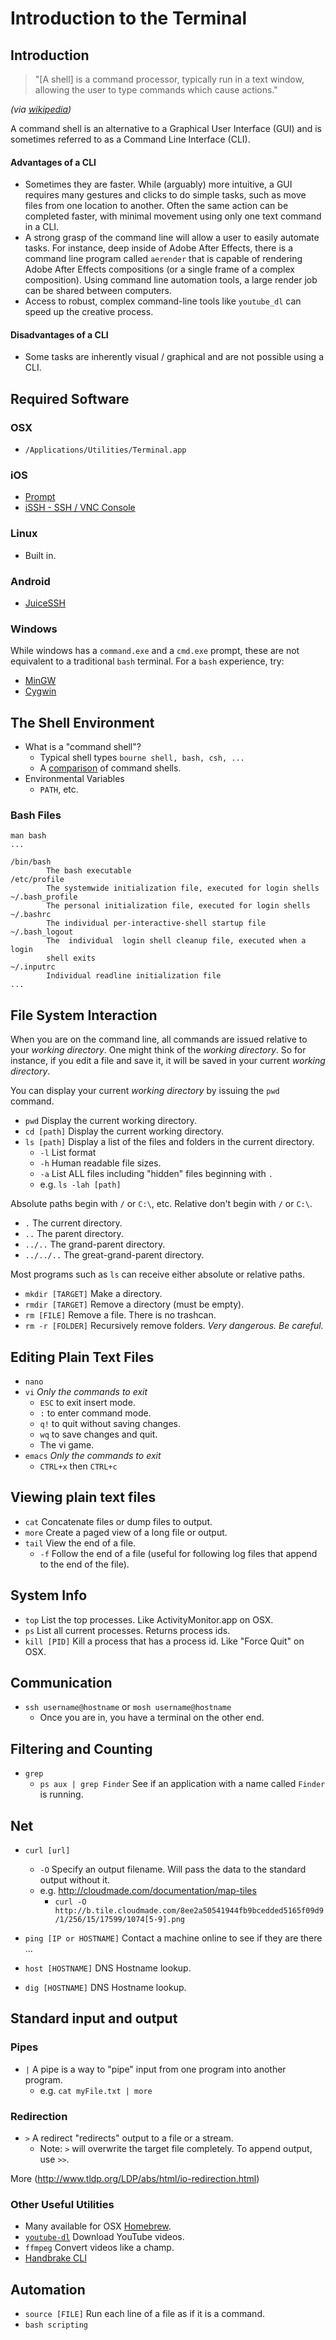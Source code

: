 # Introduction to the Terminal

## Introduction

> "[A shell] is a command processor, typically run in a text window, allowing the user to type commands which cause actions."

_(via [wikipedia][11])_

A command shell is an alternative to a Graphical User Interface (GUI) and is sometimes referred to as a Command Line Interface (CLI).

#### Advantages of a CLI
- Sometimes they are faster.  While (arguably) more intuitive, a GUI requires many gestures and clicks to do simple tasks, such as move files from one location to another.  Often the same action can be completed faster, with minimal movement using only one text command in a CLI.
- A strong grasp of the command line will allow a user to easily automate tasks.  For instance, deep inside of Adobe After Effects, there is a command line program called `aerender` that is capable of rendering Adobe After Effects compositions (or a single frame of a complex composition).  Using command line automation tools, a large render job can be shared between computers. 
- Access to robust, complex command-line tools like `youtube_dl` can speed up the creative process.

#### Disadvantages of a CLI
- Some tasks are inherently visual / graphical and are not possible using a CLI.

## Required Software

### OSX

- `/Applications/Utilities/Terminal.app`

### iOS

- [Prompt][1]
- [iSSH - SSH / VNC Console][2]

### Linux

- Built in.

### Android

- [JuiceSSH][6]

### Windows

While windows has a `command.exe` and a `cmd.exe` prompt, these are not equivalent to a traditional `bash` terminal.  For a `bash` experience, try:

- [MinGW][4]
- [Cygwin][5]

## The Shell Environment

- What is a "command shell"?  
    - Typical shell types `bourne shell, bash, csh, ...`
    - A [comparison][10] of command shells. 
- Environmental Variables
    - `PATH`, etc. 

### Bash Files
```
man bash 
...

/bin/bash 
        The bash executable
/etc/profile
        The systemwide initialization file, executed for login shells
~/.bash_profile
        The personal initialization file, executed for login shells
~/.bashrc
        The individual per-interactive-shell startup file
~/.bash_logout
        The  individual  login shell cleanup file, executed when a login
        shell exits
~/.inputrc
        Individual readline initialization file
...
```

## File System Interaction

When you are on the command line, all commands are issued relative to your _working directory_.  One might think of the _working directory_.  So for instance, if you edit a file and save it, it will be saved in your current _working directory_.

You can display your current _working directory_ by issuing the `pwd` command.

- `pwd` Display the current working directory.
- `cd [path]` Display the current working directory.
- `ls [path]` Display a list of the files and folders in the current directory.
  - `-l` List format
  - `-h` Human readable file sizes.
  - `-a` List ALL files including "hidden" files beginning with `.`
  - e.g. `ls -lah [path]`

Absolute paths begin with `/` or `C:\`, etc.
Relative don't begin with `/` or `C:\`. 

- `.` The current directory.
- `..` The parent directory.
- `../..` The grand-parent directory.
- `../../..` The great-grand-parent directory.

Most programs such as `ls` can receive either absolute or relative paths.

- `mkdir [TARGET]`  Make a directory.
- `rmdir [TARGET]` Remove a directory (must be empty).
- `rm [FILE]` Remove a file.  There is no trashcan.
- `rm -r [FOLDER]` Recursively remove folders.  _Very dangerous.  Be careful._

## Editing Plain Text Files

- `nano`
- `vi` _Only the commands to exit_
  - `ESC` to exit insert mode.
  - `:` to enter command mode.
  - `q!` to quit without saving changes.
  - `wq` to save changes and quit.  
  - The vi game.
- `emacs` _Only the commands to exit_
  - `CTRL+x` then `CTRL+c`     


## Viewing plain text files
- `cat` Concatenate files or dump files to output.
- `more` Create a paged view of a long file or output.
- `tail` View the end of a file.
  - `-f` Follow the end of a file (useful for following log files that append to the end of the file).

## System Info
- `top` List the top processes.  Like ActivityMonitor.app on OSX.
- `ps` List all current processes.  Returns process ids.
- `kill [PID]` Kill a process that has a process id.  Like "Force Quit" on OSX.

## Communication
- `ssh username@hostname` or `mosh username@hostname`
  - Once you are in, you have a terminal on the other end.

## Filtering and Counting
- `grep`
  - `ps aux | grep Finder` See if an application with a name called `Finder` is running.

## Net
- `curl [url]`
  - `-O` Specify an output filename.  Will pass the data to the standard output without it.
  - e.g. <http://cloudmade.com/documentation/map-tiles>
    - `curl -O http://b.tile.cloudmade.com/8ee2a50541944fb9bcedded5165f09d9/1/256/15/17599/1074[5-9].png`

- `ping [IP or HOSTNAME]` Contact a machine online to see if they are there ...
- `host [HOSTNAME]` DNS Hostname lookup.
- `dig [HOSTNAME]` DNS Hostname lookup.

## Standard input and output

### Pipes

- `|` A pipe is a way to "pipe" input from one program into another program.
  - e.g. `cat myFile.txt | more`  

### Redirection

- `>` A redirect "redirects" output to a file or a stream.
  - Note: `>` will overwrite the target file completely.  To append output, use `>>`.

More (<http://www.tldp.org/LDP/abs/html/io-redirection.html>)

### Other Useful Utilities

- Many available for OSX [Homebrew](http://brew.sh/).
- [`youtube-dl`](http://rg3.github.io/youtube-dl/) Download YouTube videos.
- `ffmpeg` Convert videos like a champ.
- [Handbrake CLI](https://trac.handbrake.fr/wiki/CLIGuide) 

## Automation

- `source [FILE]` Run each line of a file as if it is a command. 
- `bash scripting`



[1]: https://panic.com/prompt/
[2]: https://itunes.apple.com/us/app/issh-ssh-vnc-console/id287765826?mt=8
[4]: http://www.mingw.org/wiki/YS3S
[5]: http://www.cygwinom/
[6]: https://play.google.com/store/apps/details?id=com.sonelli.juicessh&hl=en
[10]: http://en.wikipedia.org/wiki/Comparison_of_command_shells
[11]: http://en.wikipedia.org/wiki/Bash_(Unix_shell)